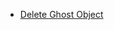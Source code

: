 * [Delete Ghost Object](https://techcommunity.microsoft.com/t5/core-infrastructure-and-security/deleting-quot-ghost-objects-quot-from-the-metaverse/ba-p/973128)
